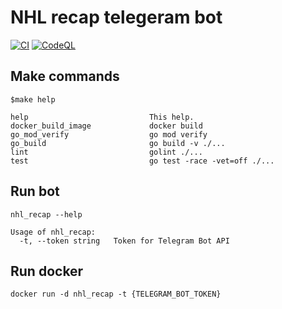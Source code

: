 # NHL recap telegeram bot
[![CI](https://github.com/viartemev/nhl-recap/actions/workflows/CI.yml/badge.svg?branch=master)](https://github.com/viartemev/nhl-recap/actions/workflows/CI.yml)
[![CodeQL](https://github.com/viartemev/nhl-recap/actions/workflows/codeql-analysis.yml/badge.svg?branch=master)](https://github.com/viartemev/nhl-recap/actions/workflows/codeql-analysis.yml)

## Make commands
```shell
$make help

help                           This help.
docker_build_image             docker build
go_mod_verify                  go mod verify
go_build                       go build -v ./...
lint                           golint ./...
test                           go test -race -vet=off ./...

```

## Run bot
```shell
nhl_recap --help

Usage of nhl_recap:
  -t, --token string   Token for Telegram Bot API
```

## Run docker
```shell
docker run -d nhl_recap -t {TELEGRAM_BOT_TOKEN}
```
